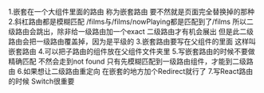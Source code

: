 1.嵌套在一个大组件里面的路由
    称为嵌套路由
    要不然就是页面完全替换掉的那种
2.斜杠路由都是模糊匹配
    /films与/films/nowPlaying都是匹配到了/films
        所以二级路由会跳出，除非给一级路由加一个exact
            二级路由才有机会展出
                但是此二级路由会把一级路由覆盖掉，因为是平级的
3.嵌套路由要写在父组件的里面
    这样叫嵌套路由
4.可以把子路由的组件放在父组件文件夹里
5.写嵌套路由的时候不要做精确匹配
    不然会走到not found
        只有先模糊匹配到一级路由组件，才能到二级路由
6.如果想让二级路由重定向
    在嵌套的地方加个Redirect就行了
7.写React路由的时候
    Switch很重要